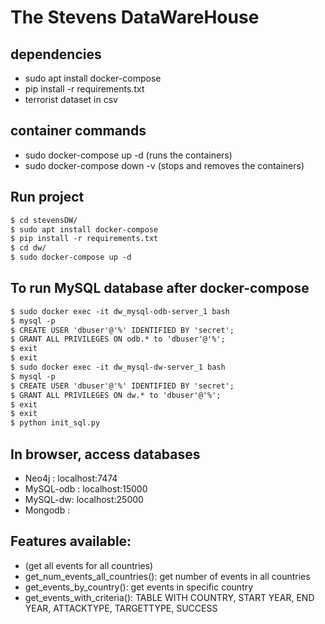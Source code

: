 # The Stevens DataWareHouse

## dependencies
- sudo apt install docker-compose
- pip install -r requirements.txt
- terrorist dataset in csv

## container commands 
- sudo docker-compose up -d (runs the containers)
- sudo docker-compose down -v (stops and removes the containers)


## Run project
```rst
$ cd stevensDW/
$ sudo apt install docker-compose
$ pip install -r requirements.txt
$ cd dw/
$ sudo docker-compose up -d
```

## To run MySQL database after docker-compose
```rst
$ sudo docker exec -it dw_mysql-odb-server_1 bash
$ mysql -p
$ CREATE USER 'dbuser'@'%' IDENTIFIED BY 'secret';
$ GRANT ALL PRIVILEGES ON odb.* to 'dbuser'@'%';
$ exit
$ exit
$ sudo docker exec -it dw_mysql-dw-server_1 bash
$ mysql -p
$ CREATE USER 'dbuser'@'%' IDENTIFIED BY 'secret';
$ GRANT ALL PRIVILEGES ON dw.* to 'dbuser'@'%';
$ exit
$ exit
$ python init_sql.py
```

## In browser, access databases

- Neo4j : localhost:7474
- MySQL-odb : localhost:15000
- MySQL-dw: localhost:25000
- Mongodb : 


## Features available:
- (get all events for all countries)
- get_num_events_all_countries(): get number of events in all countries
- get_events_by_country(): get events in specific country
- get_events_with_criteria(): TABLE WITH COUNTRY, START YEAR, END YEAR, ATTACKTYPE, TARGETTYPE, SUCCESS
